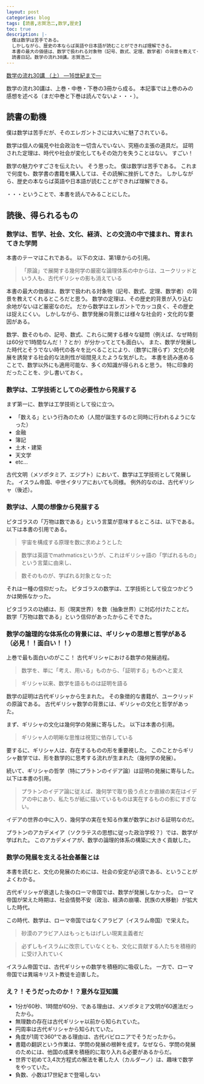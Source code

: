 ```yaml
---
layout: post
categories: blog
tags: [読書,志賀浩二,数学,歴史]
toc: true
description: |-
  僕は数学は苦手である。
  しかしながら、歴史の本ならば英語や日本語が読むことができれば理解できる。
  本書の最大の価値は、数学で扱われる対象物（記号、数式、定理、数学者）の背景を教えてくれるところ。
  読書日記。数学の流れ30講。志賀浩二。
---
```


[数学の流れ30講 （上） ―16世紀まで―](https://www.asakura.co.jp/books/isbn/978-4-254-11746-2/)

数学の流れ30講は、上巻・中巻・下巻の3冊から成る。
本記事では上巻のみの感想を述べる（まだ中巻と下巻は読んでないよ・・・）。

## 読書の動機

僕は数学は苦手だが、そのエレガントさには大いに魅了されている。

数学は個人の偏見や社会政治を一切含んでいない、究極の主張の道具だ。
証明された定理は、時代や社会が変化してもその効力を失うことはない。
すごい！

数学の魅力やすごさを伝えたい。
そう思った。
僕は数学は苦手である。
これまで何度も、数学書の書籍を購入しては、その読解に挫折してきた。
しかしながら、歴史の本ならば英語や日本語が読むことができれば理解できる。

・・・ということで、本書を読んでみることにした。

## 読後、得られるもの

### 数学は、哲学、社会、文化、経済、との交流の中で揉まれ、育まれてきた学問

本書のテーマはこれである。
以下の文は、第1章からの引用。

> 「原論」で展開する幾何学の厳密な論理体系の中からは、ユークリッドという人も、古代ギリシャの影も消えている

本書の最大の価値は、数学で扱われる対象物（記号、数式、定理、数学者）の背景を教えてくれるところだと思う。
数学の定理は、その歴史的背景が入り込む余地がないほど厳密なのだ。
だから数学はエレガントでカッコ良く、その歴史は捉えにくい。
しかしながら、数学発展の背景には様々な社会的・文化的な要因がある。

数学、数そのもの、記号、数式、これらに関する様々な疑問（例えば、なぜ時刻は60分で1時間なんだ！？とか）が分かってとても面白い。
また、数学が発展した時代とそうでない時代の各々を比べることにより、（数学に限らず）文化の発展を誘発する社会的な法則性が垣間見えたような気がした。
本書を読み進めることで、数学以外にも適用可能な、多くの知識が得られると思う。
特に印象的だったことを、少し書いておく。

### 数学は、工学技術としての必要性から発展する

まず第一に、数学は工学技術として役に立つ。

* 「数える」という行為のため（人間が誕生するのと同時に行われるようになった）
* 金融
* 簿記
* 土木・建築
* 天文学
* etc...

古代文明（メソポタミア、エジプト）において、数学は工学技術として発展した。
イスラム帝国、中世イタリアにおいても同様。
例外的なのは、古代ギリシャ（後述）。

### 数学は、人間の想像から発展する

ピタゴラスの「万物は数である」という言葉が意味するところは、以下である。
以下は本書の引用である。

> 宇宙を構成する原理を数に求めようとした

> 数学は英語でmathmaticsというが、これはギリシャ語の「学ばれるもの」という言葉に由来し、

> 数そのものが、学ばれる対象となった

それは一種の信仰だった。
ピタゴラスの数学は、工学技術として役立つかどうかは関係なかった。

ピタゴラスの功績は、形（現実世界）を数（抽象世界）に対応付けたことだ。
数学「万物は数である」という信仰があったからこそできた。

### 数学の論理的な体系化の背景には、ギリシャの思想と哲学がある（必見！！面白い！！）

上巻で最も面白いのがここ！
古代ギリシャにおける数学の発展過程。

> 数学を、単に「考え、用いる」ものから、「証明する」ものへと変え

> ギリシャ以来、数学を語るものは証明を語る

数学の証明は古代ギリシャから生まれた。
その象徴的な書籍が、ユークリッドの原論である。
古代ギリシャ数学の背景には、ギリシャの文化と哲学があった。

まず、ギリシャの文化は幾何学の発展に寄与した。
以下は本書の引用。

> ギリシャ人の明晰な思惟は視覚に依存している

要するに、ギリシャ人は、存在するものの形を重要視した。
このことからギリシャ数学では、形を数学的に思考する流れが生まれた（幾何学の発展）。

続いて、ギリシャの哲学（特にプラトンのイデア論）は証明の発展に寄与した。
以下は本書の引用。

> プラトンのイデア論に従えば、幾何学で取り扱う点とか直線の実在はイデアの中にあり、私たちが紙に描いているものは実在するものの影にすぎない。

イデアの世界の中に入り、幾何学の実在を知る作業が数学における証明なのだ。

プラトンのアカデメイア（ソクラテスの思想に従った政治学校？）では、数学が学ばれた。
このアカデメイアが、数学の論理的体系の構築に大きく貢献した。

### 数学の発展を支える社会基盤とは

本書を読むと、文化の発展のためには、社会の安定が必須である、ということがよくわかる。

古代ギリシャが衰退した後のローマ帝国では、数学が発展しなかった。
ローマ帝国が栄えた時期は、社会情勢不安（政治、経済の崩壊、民族の大移動）が拡大した時代。

この時代、数学は、ローマ帝国ではなくアラビア（イスラム帝国）で栄えた。

> 砂漠のアラビア人はもっともはげしい現実主義者だ

> 必ずしもイスラムに改宗していなくとも、文化に貢献する人たちを積極的に受け入れていく

イスラム帝国では、古代ギリシャの数学を積極的に吸収した。
一方で、ローマ帝国では異端キリスト教徒を迫害した。

### え？！そうだったのか！？意外な豆知識

* 1分が60秒、1時間が60分、である理由は、メソポタミア文明が60進法だったから。
* 無理数の存在は古代ギリシャ以前から知られていた。
* 円周率は古代ギリシャから知られていた。
* 角度が1周で360°である理由は、古代バビロニアでそうだったから。
* 書籍の翻訳という作業は、学問の発展の根幹を成す。なぜなら、学問の発展のためには、他国の成果を積極的に取り入れる必要があるからだ。
* 世界で初めて3,4次方程式の解法を著した人（カルダーノ）は、趣味で数学をやっていた。
* 負数、小数は17世紀まで登場しない